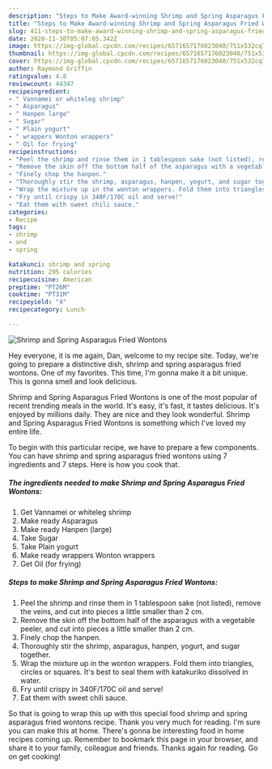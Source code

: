 ```yaml
---
description: "Steps to Make Award-winning Shrimp and Spring Asparagus Fried Wontons"
title: "Steps to Make Award-winning Shrimp and Spring Asparagus Fried Wontons"
slug: 411-steps-to-make-award-winning-shrimp-and-spring-asparagus-fried-wontons
date: 2020-11-30T05:07:05.342Z
image: https://img-global.cpcdn.com/recipes/6571657176023040/751x532cq70/shrimp-and-spring-asparagus-fried-wontons-recipe-main-photo.jpg
thumbnail: https://img-global.cpcdn.com/recipes/6571657176023040/751x532cq70/shrimp-and-spring-asparagus-fried-wontons-recipe-main-photo.jpg
cover: https://img-global.cpcdn.com/recipes/6571657176023040/751x532cq70/shrimp-and-spring-asparagus-fried-wontons-recipe-main-photo.jpg
author: Raymond Griffin
ratingvalue: 4.8
reviewcount: 44347
recipeingredient:
- " Vannamei or whiteleg shrimp"
- " Asparagus"
- " Hanpen large"
- " Sugar"
- " Plain yogurt"
- " wrappers Wonton wrappers"
- " Oil for frying"
recipeinstructions:
- "Peel the shrimp and rinse them in 1 tablespoon sake (not listed), remove the veins, and cut into pieces a little smaller than 2 cm."
- "Remove the skin off the bottom half of the asparagus with a vegetable peeler, and cut into pieces a little smaller than 2 cm."
- "Finely chop the hanpen."
- "Thoroughly stir the shrimp, asparagus, hanpen, yogurt, and sugar together."
- "Wrap the mixture up in the wonton wrappers. Fold them into triangles, circles or squares. It&#39;s best to seal them with katakuriko dissolved in water."
- "Fry until crispy in 340F/170C oil and serve!"
- "Eat them with sweet chili sauce."
categories:
- Recipe
tags:
- shrimp
- and
- spring

katakunci: shrimp and spring 
nutrition: 295 calories
recipecuisine: American
preptime: "PT26M"
cooktime: "PT31M"
recipeyield: "4"
recipecategory: Lunch

---
```



![Shrimp and Spring Asparagus Fried Wontons](https://img-global.cpcdn.com/recipes/6571657176023040/751x532cq70/shrimp-and-spring-asparagus-fried-wontons-recipe-main-photo.jpg)

Hey everyone, it is me again, Dan, welcome to my recipe site. Today, we're going to prepare a distinctive dish, shrimp and spring asparagus fried wontons. One of my favorites. This time, I'm gonna make it a bit unique. This is gonna smell and look delicious.



Shrimp and Spring Asparagus Fried Wontons is one of the most popular of recent trending meals in the world. It's easy, it's fast, it tastes delicious. It's enjoyed by millions daily. They are nice and they look wonderful. Shrimp and Spring Asparagus Fried Wontons is something which I've loved my entire life.


To begin with this particular recipe, we have to prepare a few components. You can have shrimp and spring asparagus fried wontons using 7 ingredients and 7 steps. Here is how you cook that.

<!--inarticleads1-->

##### The ingredients needed to make Shrimp and Spring Asparagus Fried Wontons:

1. Get  Vannamei or whiteleg shrimp
1. Make ready  Asparagus
1. Make ready  Hanpen (large)
1. Take  Sugar
1. Take  Plain yogurt
1. Make ready  wrappers Wonton wrappers
1. Get  Oil (for frying)




<!--inarticleads2-->

##### Steps to make Shrimp and Spring Asparagus Fried Wontons:

1. Peel the shrimp and rinse them in 1 tablespoon sake (not listed), remove the veins, and cut into pieces a little smaller than 2 cm.
1. Remove the skin off the bottom half of the asparagus with a vegetable peeler, and cut into pieces a little smaller than 2 cm.
1. Finely chop the hanpen.
1. Thoroughly stir the shrimp, asparagus, hanpen, yogurt, and sugar together.
1. Wrap the mixture up in the wonton wrappers. Fold them into triangles, circles or squares. It&#39;s best to seal them with katakuriko dissolved in water.
1. Fry until crispy in 340F/170C oil and serve!
1. Eat them with sweet chili sauce.




So that is going to wrap this up with this special food shrimp and spring asparagus fried wontons recipe. Thank you very much for reading. I'm sure you can make this at home. There's gonna be interesting food in home recipes coming up. Remember to bookmark this page in your browser, and share it to your family, colleague and friends. Thanks again for reading. Go on get cooking!
